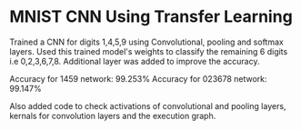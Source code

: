 # MNIST CNN Using Transfer Learning

Trained a CNN for digits 1,4,5,9 using Convolutional, pooling and softmax layers. Used this trained model's weights to classify the remaining 6 digits i.e 0,2,3,6,7,8. Additional layer was added to improve the accuracy.

Accuracy for 1459 network:   99.253%
Accuracy for 023678 network: 99.147%   

Also added code to check activations of convolutional and pooling layers, kernals for convolution layers and the execution graph.


